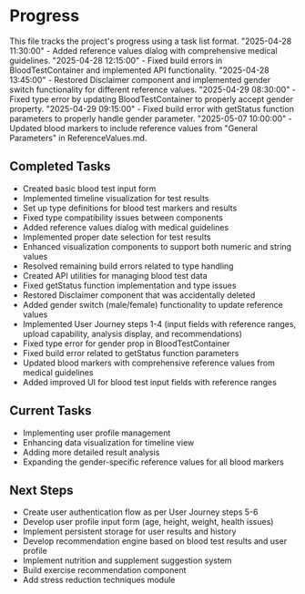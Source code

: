 
# Progress

This file tracks the project's progress using a task list format.
"2025-04-28 11:30:00" - Added reference values dialog with comprehensive medical guidelines.
"2025-04-28 12:15:00" - Fixed build errors in BloodTestContainer and implemented API functionality.
"2025-04-28 13:45:00" - Restored Disclaimer component and implemented gender switch functionality for different reference values.
"2025-04-29 08:30:00" - Fixed type error by updating BloodTestContainer to properly accept gender property.
"2025-04-29 09:15:00" - Fixed build error with getStatus function parameters to properly handle gender parameter.
"2025-05-07 10:00:00" - Updated blood markers to include reference values from "General Parameters" in ReferenceValues.md.

## Completed Tasks

- Created basic blood test input form
- Implemented timeline visualization for test results
- Set up type definitions for blood test markers and results
- Fixed type compatibility issues between components
- Added reference values dialog with medical guidelines
- Implemented proper date selection for test results
- Enhanced visualization components to support both numeric and string values
- Resolved remaining build errors related to type handling
- Created API utilities for managing blood test data
- Fixed getStatus function implementation and type issues
- Restored Disclaimer component that was accidentally deleted
- Added gender switch (male/female) functionality to update reference values
- Implemented User Journey steps 1-4 (input fields with reference ranges, upload capability, analysis display, and recommendations)
- Fixed type error for gender prop in BloodTestContainer
- Fixed build error related to getStatus function parameters
- Updated blood markers with comprehensive reference values from medical guidelines
- Added improved UI for blood test input fields with reference ranges

## Current Tasks

- Implementing user profile management
- Enhancing data visualization for timeline view
- Adding more detailed result analysis
- Expanding the gender-specific reference values for all blood markers

## Next Steps

- Create user authentication flow as per User Journey steps 5-6
- Develop user profile input form (age, height, weight, health issues)
- Implement persistent storage for user results and history
- Develop recommendation engine based on blood test results and user profile
- Implement nutrition and supplement suggestion system
- Build exercise recommendation component
- Add stress reduction techniques module

